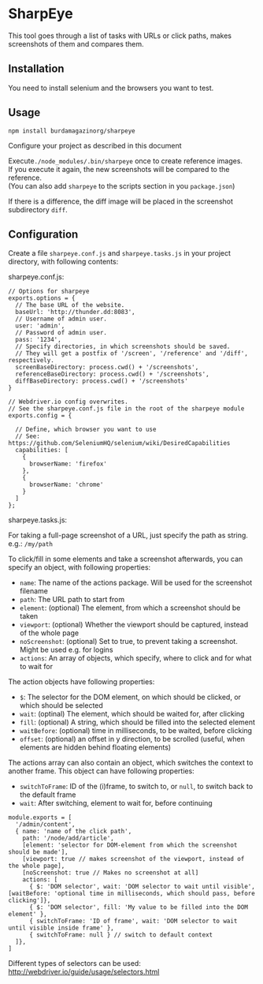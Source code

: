 # SharpEye
This tool goes through a list of tasks with URLs or click paths, makes screenshots of them and compares them.

## Installation
You need to install selenium and the browsers you want to test.

## Usage
`npm install burdamagazinorg/sharpeye`

Configure your project as described in this document

Execute`./node_modules/.bin/sharpeye` once to create reference images.  
If you execute it again, the new screenshots will be compared to the reference.  
(You can also add `sharpeye` to the scripts section in you `package.json`)

If there is a difference, the diff image will be placed in the screenshot subdirectory `diff`.


## Configuration

Create a file `sharpeye.conf.js` and `sharpeye.tasks.js` in your project directory, with following contents:

sharpeye.conf.js:
```
// Options for sharpeye
exports.options = {
  // The base URL of the website.
  baseUrl: 'http://thunder.dd:8083',
  // Username of admin user.
  user: 'admin',
  // Password of admin user.
  pass: '1234',
  // Specify directories, in which screenshots should be saved.
  // They will get a postfix of '/screen', '/reference' and '/diff', respectively.
  screenBaseDirectory: process.cwd() + '/screenshots',
  referenceBaseDirectory: process.cwd() + '/screenshots',
  diffBaseDirectory: process.cwd() + '/screenshots'
}

// Webdriver.io config overwrites.
// See the sharpeye.conf.js file in the root of the sharpeye module
exports.config = {

  // Define, which browser you want to use
  // See: https://github.com/SeleniumHQ/selenium/wiki/DesiredCapabilities
  capabilities: [
    {
      browserName: 'firefox'
    },
    {
      browserName: 'chrome'
    }
  ]
};

```

sharpeye.tasks.js:

For taking a full-page screenshot of a URL, just specify the path as string. e.g.:
`/my/path`

To click/fill in some elements and take a screenshot afterwards, you can specify an object, with following properties:

- `name`: The name of the actions package. Will be used for the screenshot filename
- `path`: The URL path to start from
- `element`: (optional) The element, from which a screenshot should be taken
- `viewport`: (optional) Whether the viewport should be captured, instead of the whole page
- `noScreenshot`: (optional) Set to true, to prevent taking a screenshot. Might be used e.g. for logins
- `actions`: An array of objects, which specify, where to click and for what to wait for

The action objects have following properties:
- `$`: The selector for the DOM element, on which should be clicked, or which should be selected
- `wait`: (optinal) The element, which should be waited for, after clicking
- `fill`: (optional) A string, which should be filled into the selected element
- `waitBefore`: (optional) time in milliseconds, to be waited, before clicking
- `offset`: (optional) an offset in y direction, to be scrolled (useful, when elements are hidden behind floating elements)

The actions array can also contain an object, which switches the context to another frame. This object can have following properties:
- `switchToFrame`: ID of the (i)frame, to switch to, or `null`, to switch back to the default frame
- `wait`: After switching, element to wait for, before continuing


```
module.exports = [
  '/admin/content',
  { name: 'name of the click path',
    path: '/node/add/article',
    [element: 'selector for DOM-element from which the screenshot should be made'],
    [viewport: true // makes screenshot of the viewport, instead of the whole page],
    [noScreenshot: true // Makes no screenshot at all]
    actions: [
      { $: 'DOM selector', wait: 'DOM selector to wait until visible', [waitBefore: 'optional time in milliseconds, which should pass, before clicking']},
      { $: 'DOM selector', fill: 'My value to be filled into the DOM element' },
      { switchToFrame: 'ID of frame', wait: 'DOM selector to wait until visible inside frame' },
      { switchToFrame: null } // switch to default context
  ]},
]

```

Different types of selectors can be used: http://webdriver.io/guide/usage/selectors.html

